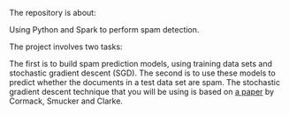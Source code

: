 The repository is about:

Using Python and Spark to perform spam detection. 

The project involves two tasks:   

The first is to build spam prediction models, using training data sets and stochastic gradient descent (SGD).   The second is to use these models to predict whether the documents in a test data set are spam.
The stochastic gradient descent technique that you will be using is based on [a paper](http://arxiv.org/abs/1004.5168) by Cormack, Smucker and Clarke.

